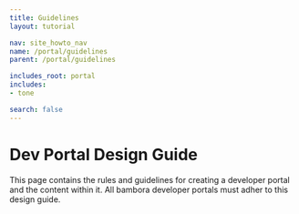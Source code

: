 ```yaml
---
title: Guidelines
layout: tutorial

nav: site_howto_nav
name: /portal/guidelines
parent: /portal/guidelines

includes_root: portal
includes: 
- tone

search: false
---
```


<h1 class="js-toc-ignore">Dev Portal Design Guide</h1>

This page contains the rules and guidelines for creating a developer portal and the content within it. All bambora developer portals must adher to this design guide.


